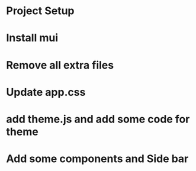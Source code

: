 # Project Setup

# Install mui

# Remove all extra files

# Update app.css

# add theme.js and add some code for theme


# Add some components and Side bar
